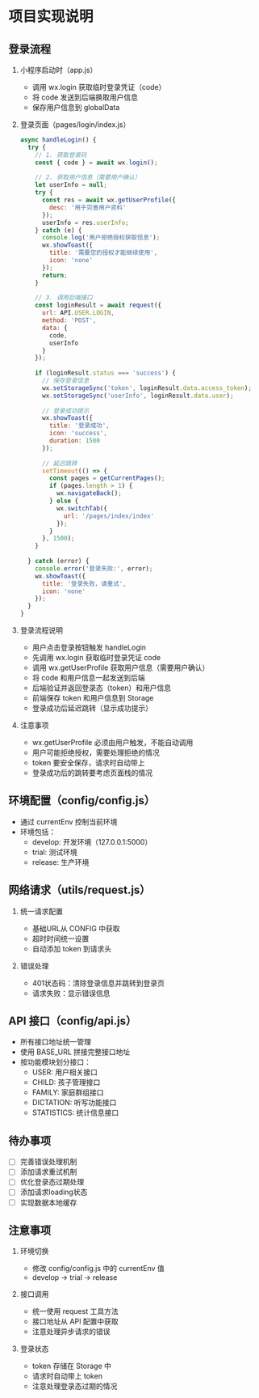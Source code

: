 # 项目实现说明

## 登录流程
1. 小程序启动时（app.js）
   - 调用 wx.login 获取临时登录凭证（code）
   - 将 code 发送到后端换取用户信息
   - 保存用户信息到 globalData

2. 登录页面（pages/login/index.js）
   ```javascript
   async handleLogin() {
     try {
       // 1. 获取登录码
       const { code } = await wx.login();
       
       // 2. 获取用户信息（需要用户确认）
       let userInfo = null;
       try {
         const res = await wx.getUserProfile({
           desc: '用于完善用户资料'
         });
         userInfo = res.userInfo;
       } catch (e) {
         console.log('用户拒绝授权获取信息');
         wx.showToast({
           title: '需要您的授权才能继续使用',
           icon: 'none'
         });
         return;
       }
       
       // 3. 调用后端接口
       const loginResult = await request({
         url: API.USER.LOGIN,
         method: 'POST',
         data: {
           code,
           userInfo
         }
       });
       
       if (loginResult.status === 'success') {
         // 保存登录信息
         wx.setStorageSync('token', loginResult.data.access_token);
         wx.setStorageSync('userInfo', loginResult.data.user);
         
         // 登录成功提示
         wx.showToast({
           title: '登录成功',
           icon: 'success',
           duration: 1500
         });
         
         // 延迟跳转
         setTimeout(() => {
           const pages = getCurrentPages();
           if (pages.length > 1) {
             wx.navigateBack();
           } else {
             wx.switchTab({
               url: '/pages/index/index'
             });
           }
         }, 1500);
       }
       
     } catch (error) {
       console.error('登录失败:', error);
       wx.showToast({
         title: '登录失败，请重试',
         icon: 'none'
       });
     }
   }
   ```

3. 登录流程说明
   - 用户点击登录按钮触发 handleLogin
   - 先调用 wx.login 获取临时登录凭证 code
   - 调用 wx.getUserProfile 获取用户信息（需要用户确认）
   - 将 code 和用户信息一起发送到后端
   - 后端验证并返回登录态（token）和用户信息
   - 前端保存 token 和用户信息到 Storage
   - 登录成功后延迟跳转（显示成功提示）

4. 注意事项
   - wx.getUserProfile 必须由用户触发，不能自动调用
   - 用户可能拒绝授权，需要处理拒绝的情况
   - token 要安全保存，请求时自动带上
   - 登录成功后的跳转要考虑页面栈的情况

## 环境配置（config/config.js）
- 通过 currentEnv 控制当前环境
- 环境包括：
  - develop: 开发环境（127.0.0.1:5000）
  - trial: 测试环境
  - release: 生产环境

## 网络请求（utils/request.js）
1. 统一请求配置
   - 基础URL从 CONFIG 中获取
   - 超时时间统一设置
   - 自动添加 token 到请求头

2. 错误处理
   - 401状态码：清除登录信息并跳转到登录页
   - 请求失败：显示错误信息

## API 接口（config/api.js）
- 所有接口地址统一管理
- 使用 BASE_URL 拼接完整接口地址
- 按功能模块划分接口：
  - USER: 用户相关接口
  - CHILD: 孩子管理接口
  - FAMILY: 家庭群组接口
  - DICTATION: 听写功能接口
  - STATISTICS: 统计信息接口

## 待办事项
- [ ] 完善错误处理机制
- [ ] 添加请求重试机制
- [ ] 优化登录态过期处理
- [ ] 添加请求loading状态
- [ ] 实现数据本地缓存

## 注意事项
1. 环境切换
   - 修改 config/config.js 中的 currentEnv 值
   - develop -> trial -> release

2. 接口调用
   - 统一使用 request 工具方法
   - 接口地址从 API 配置中获取
   - 注意处理异步请求的错误

3. 登录状态
   - token 存储在 Storage 中
   - 请求时自动带上 token
   - 注意处理登录态过期的情况 